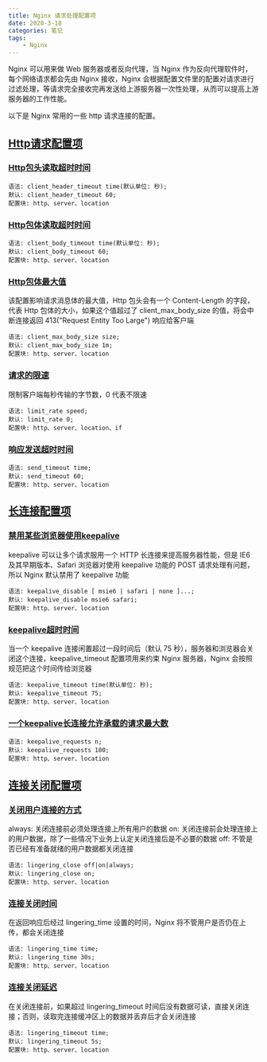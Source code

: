 ```yaml
---
title: Nginx 请求处理配置项
date: 2020-3-18
categories: 笔记
tags:
    - Nginx
---
```


Nginx 可以用来做 Web 服务器或者反向代理，当 Nginx 作为反向代理软件时，每个网络请求都会先由 Nginx 接收，Nginx 会根据配置文件里的配置对请求进行过滤处理，等请求完全接收完再发送给上游服务器一次性处理，从而可以提高上游服务器的工作性能。

<!-- more -->

以下是 Nginx 常用的一些 http 请求连接的配置。

## [Http请求配置项](#Http请求配置项)

### [Http包头读取超时时间](#Http头部读取超时时间)

```config
语法: client_header_timeout time(默认单位: 秒);
默认: client_header_timeout 60;
配置块: http、server、location
```

### [Http包体读取超时时间](#Http头部读取超时时间)

```config
语法: client_body_timeout time(默认单位: 秒);
默认: client_body_timeout 60;
配置块: http、server、location
```

### [Http包体最大值](#Http消息体最大值)

该配置影响请求消息体的最大值，Http 包头会有一个 Content-Length 的字段，代表 Http 包体的大小，如果这个值超过了 client_max_body_size 的值，将会中断连接返回 413("Request Entity Too Large") 响应给客户端

```config
语法: client_max_body_size size;
默认: client_max_body_size 1m;
配置块: http、server、location
```

### [请求的限速](#请求的限速)

限制客户端每秒传输的字节数，0 代表不限速

```config
语法: limit_rate speed;
默认: limit_rate 0;
配置块: http、server、location、if
```

### [响应发送超时时间](#响应发送超时时间)

```config
语法: send_timeout time;
默认: send_timeout 60;
配置块: http、server、location
```

## [长连接配置项](#长连接配置项)

### [禁用某些浏览器使用keepalive](#禁用某些浏览器使用keepalive)

keepalive 可以让多个请求服用一个 HTTP 长连接来提高服务器性能，但是 IE6 及其早期版本、Safari 浏览器对使用 keepalive 功能的 POST 请求处理有问题，所以 Nginx 默认禁用了 keepalive 功能

```config
语法: keepalive_disable [ msie6 | safari | none ]...;
默认: keepalive_disable msie6 safari;
配置块: http、server、location
```

### [keepalive超时时间](#keepalive超时时间)

当一个 keepalive 连接闲置超过一段时间后（默认 75 秒），服务器和浏览器会关闭这个连接，keepalive_timeout 配置项用来约束 Nginx 服务器，Nginx 会按照规范把这个时间传给浏览器

```config
语法: keepalive_timeout time(默认单位: 秒);
默认: keepalive_timeout 75;
配置块: http、server、location
```

### [一个keepalive长连接允许承载的请求最大数](#一个keepalive长连接允许承载的请求最大数)

```config
语法: keepalive_requests n;
默认: keepalive_requests 100;
配置块: http、server、location
```

## [连接关闭配置项](#连接关闭配置项)

### [关闭用户连接的方式](#关闭用户连接的方式)

always: 关闭连接前必须处理连接上所有用户的数据
on: 关闭连接前会处理连接上的用户数据，除了一些情况下业务上认定关闭连接后是不必要的数据
off: 不管是否已经有准备就绪的用户数据都关闭连接

```config
语法: lingering_close off|on|always;
默认: lingering_close on;
配置块: http、server、location
```

### [连接关闭时间](#连接关闭时间)

在返回响应后经过 lingering_time 设置的时间，Nginx 将不管用户是否仍在上传，都会关闭连接

```config
语法: lingering_time time;
默认: lingering_time 30s;
配置块: http、server、location
```

### [连接关闭延迟](#连接关闭延迟)

在关闭连接前，如果超过 lingering_timeout 时间后没有数据可读，直接关闭连接；否则，读取完连接缓冲区上的数据并丢弃后才会关闭连接

```config
语法: lingering_timeout time;
默认: lingering_timeout 5s;
配置块: http、server、location
```

